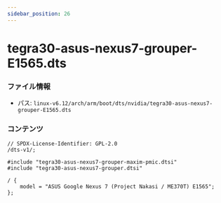 ```yaml
---
sidebar_position: 26
---
```

# tegra30-asus-nexus7-grouper-E1565.dts

### ファイル情報

- パス: `linux-v6.12/arch/arm/boot/dts/nvidia/tegra30-asus-nexus7-grouper-E1565.dts`

### コンテンツ

```dts
// SPDX-License-Identifier: GPL-2.0
/dts-v1/;

#include "tegra30-asus-nexus7-grouper-maxim-pmic.dtsi"
#include "tegra30-asus-nexus7-grouper.dtsi"

/ {
	model = "ASUS Google Nexus 7 (Project Nakasi / ME370T) E1565";
};

```
